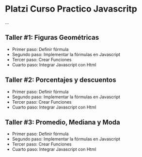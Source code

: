 # Platzi Curso Practico Javascritp

...

## Taller #1: Figuras Geométricas

- Primer paso: Definir fórmula
- Segundo paso: Implementar la fórmulas en Javascript
- Tercer paso: Crear Funciones
- Cuarto paso: Integrar Javascript con Html

## Taller #2: Porcentajes y descuentos

- Primer paso: Definir fórmula
- Segundo paso: Implementar la fórmulas en Javascript
- Tercer paso: Crear Funciones
- Cuarto paso: Integrar Javascript con Html

## Taller #3: Promedio, Mediana y Moda

- Primer paso: Definir fórmula
- Segundo paso: Implementar la fórmulas en Javascript
- Tercer paso: Crear Funciones
- Cuarto paso: Integrar Javascript con Html